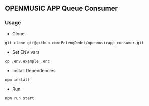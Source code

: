 ## OPENMUSIC APP Queue Consumer

### Usage
- Clone
```shell
git clone git@github.com:PetengDedet/openmusicapp_consumer.git
```

- Set ENV vars
```shell
cp .env.example .enc
```

- Install Dependencies
```shell
npm install
```

- Run
```shell
npm run start
```
